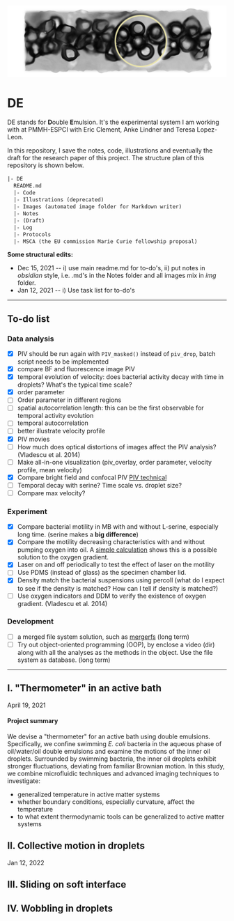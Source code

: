 ![cover](Illustrations/project-cover/v0.png)
# DE

DE stands for **D**ouble **E**mulsion.
It's the experimental system I am working with at PMMH-ESPCI with Eric Clement, Anke Lindner and Teresa Lopez-Leon.

In this repository, I save the notes, code, illustrations and eventually the draft for the research paper of this project. The structure plan of this repository is shown below.
```
|- DE
  README.md
  |- Code
  |- Illustrations (deprecated)
  |- Images (automated image folder for Markdown writer)  
  |- Notes
  |- (Draft)
  |- Log
  |- Protocols
  |- MSCA (the EU commission Marie Curie fellowship proposal)
```
**Some structural edits:**
- Dec 15, 2021 -- i) use main readme.md for to-do's, ii) put notes in *obsidian* style, i.e. .md's in the Notes folder and all images mix in *img* folder.
- Jan 12, 2021 -- i) Use task list for to-do's

---

## To-do list

### Data analysis
- [x] PIV should be run again with `PIV_masked()` instead of `piv_drop`, batch script needs to be implemented
- [x] compare BF and fluorescence image PIV
- [x] temporal evolution of velocity: does bacterial activity decay with time in droplets? What's the typical time scale?
- [x] order parameter
- [ ] Order parameter in different regions
- [ ] spatial autocorrelation length: this can be the first observable for temporal activity evolution
- [ ] temporal autocorrelation
- [ ] better illustrate velocity profile
- [x] PIV movies
- [ ] How much does optical distortions of images affect the PIV analysis? (Vladescu et al. 2014)
- [ ] Make all-in-one visualization (piv_overlay, order parameter, velocity profile, mean velocity)
- [x] Compare bright field and confocal PIV [PIV technical](Notes\PIV_technical_report.md)
- [ ] Temporal decay with serine? Time scale vs. droplet size?
- [ ] Compare max velocity?

### Experiment
- [x] Compare bacterial motility in MB with and without L-serine, especially long time. (serine makes a **big difference**)
- [x] Compare the motility decreasing characteristics with and without pumping oxygen into oil. A [simple calculation](Notes\oxygen_diffusion_calculation.md) shows this is a possible solution to the oxygen gradient.
- [x] Laser on and off periodically to test the effect of laser on the motility
- [ ] Use PDMS (instead of glass) as the specimen chamber lid.
- [x] Density match the bacterial suspensions using percoll (what do I expect to see if the density is matched? How can I tell if density is matched?)
- [ ] Use oxygen indicators and DDM to verify the existence of oxygen gradient. (Vladescu et al. 2014)

### Development

- [ ] a merged file system solution, such as [mergerfs](https://github.com/trapexit/mergerfs) (long term)
- [ ] Try out object-oriented programming (OOP), by enclose a video (dir) along with all the analyses as the methods in the object. Use the file system as database. (long term)

---

## I. "Thermometer" in an active bath
April 19, 2021
#### Project summary

We devise a "thermometer" for an active bath using double emulsions.
Specifically, we confine swimming *E. coli* bacteria in the aqueous phase of oil/water/oil double emulsions and examine the motions of the inner oil droplets.
Surrounded by swimming bacteria, the inner oil droplets exhibit stronger fluctuations, deviating from familiar Brownian motion.
In this study, we combine microfluidic techniques and advanced imaging techniques to investigate:
- generalized temperature in active matter systems
- whether boundary conditions, especially curvature, affect the temperature
- to what extent thermodynamic tools can be generalized to active matter systems

## II. Collective motion in droplets
Jan 12, 2022

## III. Sliding on soft interface

## IV. Wobbling in droplets

